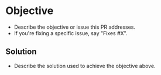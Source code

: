 # Objective

- Describe the objective or issue this PR addresses.
- If you're fixing a specific issue, say "Fixes #X".

## Solution

- Describe the solution used to achieve the objective above.
